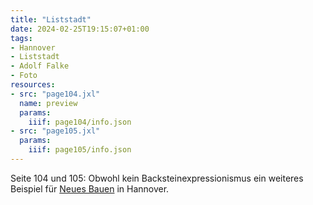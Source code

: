 ```yaml
---
title: "Liststadt"
date: 2024-02-25T19:15:07+01:00
tags:
- Hannover
- Liststadt
- Adolf Falke
- Foto
resources:
- src: "page104.jxl"
  name: preview
  params:
    iiif: page104/info.json
- src: "page105.jxl"
  params:
    iiif: page105/info.json
---
```


Seite 104 und 105: Obwohl kein Backsteinexpressionismus ein weiteres Beispiel für [Neues Bauen](https://de.wikipedia.org/wiki/Neues_Bauen) in Hannover.
